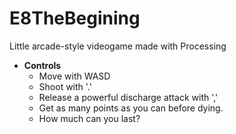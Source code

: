 # E8TheBegining
Little arcade-style videogame made with Processing
- **Controls**
   - Move with WASD
   - Shoot with '.'
   - Release a powerful discharge attack with ','
   - Get as many points as you can before dying.
   - How much can you last?
